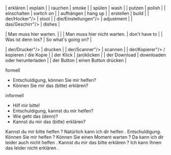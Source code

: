 


| erklären | explain |
| rauchen | smoke |
| spülen | wash |
| putzen | polish |
| einschalten | switch on |
| aufhängen | hang up |
| erstellen | build |
| der/Hocker"/> | stool |
| die/Einstellungen"/> | adjustment |
| das/Geschirr"/> | dishes |


| Man muss hier warten. |      |
| Man muss hier nicht warten. | don't have to |
| Was ist denn los? | So what's going on? |

| der/Drucker"/> | drucken |
| der/Scanner"/> | scannen |
| der/Kopierer"/> / kopieren / die Kopie |
| der Klick | (an)klicken |
| der Download | downloaden oder herunterladen |
| der Button | einen Button drücken |

formell

- Entschuldigung, können Sie mir helfen?
- Können Sie mir das (bitte) erklären?

informell

- Hilf mir bitte!
- Entschuldigung, kannst du mir helfen?
- Wie geht das (denn)?
- Kannst du mir das (bitte) erklären?

Kannst du mir bitte helfen ?
Natürlich kann ich dir helfen .
Entschuldigung. Können Sie mir helfen ?
Können Sie einen Moment warten ?
Da kann ich dir leider auch nicht helfen .
Kannst du mir das bitte erklären ?
Ich kann Ihnen das leider nicht erklären .